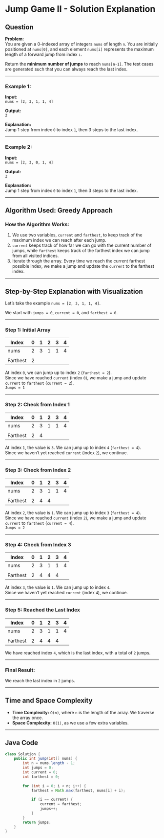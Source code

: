 # Jump Game II - Solution Explanation

## Question

**Problem:**  
You are given a 0-indexed array of integers `nums` of length `n`. You are initially positioned at `nums[0]`, and each element `nums[i]` represents the maximum length of a forward jump from index `i`.

Return the **minimum number of jumps** to reach `nums[n-1]`. The test cases are generated such that you can always reach the last index.

---

### Example 1:
**Input:**  
`nums = [2, 3, 1, 1, 4]`

**Output:**  
`2`

**Explanation:**  
Jump 1 step from index `0` to index `1`, then 3 steps to the last index.

---

### Example 2:
**Input:**  
`nums = [2, 3, 0, 1, 4]`

**Output:**  
`2`

**Explanation:**  
Jump 1 step from index `0` to index `1`, then 3 steps to the last index.

---

## Algorithm Used: Greedy Approach

### How the Algorithm Works:
1. We use two variables, `current` and `farthest`, to keep track of the maximum index we can reach after each jump.
2. `current` keeps track of how far we can go with the current number of jumps, while `farthest` keeps track of the farthest index we can jump from all visited indices.
3. Iterate through the array. Every time we reach the current farthest possible index, we make a jump and update the `current` to the farthest index.

---

## Step-by-Step Explanation with Visualization

Let’s take the example `nums = [2, 3, 1, 1, 4]`.

We start with `jumps = 0`, `current = 0`, and `farthest = 0`.

---

### Step 1: Initial Array

| Index |  0  |  1  |  2  |  3  |  4  |
|-------|-----|-----|-----|-----|-----|
| nums  |  2  |  3  |  1  |  1  |  4  |
|       |     |     |     |     |     |
| Farthest | 2 |     |     |     |     |

At index `0`, we can jump up to index `2` (`farthest = 2`).  
Since we have reached `current` (index `0`), we make a jump and update `current` to `farthest` (`current = 2`).  
`Jumps = 1`

---

### Step 2: Check from Index 1

| Index |  0  |  1  |  2  |  3  |  4  |
|-------|-----|-----|-----|-----|-----|
| nums  |  2  |  3  |  1  |  1  |  4  |
|       |     |     |     |     |     |
| Farthest | 2 | 4 |     |     |     |

At index `1`, the value is `3`. We can jump up to index `4` (`farthest = 4`).  
Since we haven’t yet reached `current` (index `2`), we continue.

---

### Step 3: Check from Index 2

| Index |  0  |  1  |  2  |  3  |  4  |
|-------|-----|-----|-----|-----|-----|
| nums  |  2  |  3  |  1  |  1  |  4  |
|       |     |     |     |     |     |
| Farthest | 2 | 4 | 4 |     |     |

At index `2`, the value is `1`. We can jump up to index `3` (`farthest = 4`).  
Since we have reached `current` (index `2`), we make a jump and update `current` to `farthest` (`current = 4`).  
`Jumps = 2`

---

### Step 4: Check from Index 3

| Index |  0  |  1  |  2  |  3  |  4  |
|-------|-----|-----|-----|-----|-----|
| nums  |  2  |  3  |  1  |  1  |  4  |
|       |     |     |     |     |     |
| Farthest | 2 | 4 | 4 | 4 |     |

At index `3`, the value is `1`. We can jump up to index `4`.  
Since we haven’t yet reached `current` (index `4`), we continue.

---

### Step 5: Reached the Last Index

| Index |  0  |  1  |  2  |  3  |  4  |
|-------|-----|-----|-----|-----|-----|
| nums  |  2  |  3  |  1  |  1  |  4  |
|       |     |     |     |     |     |
| Farthest | 2 | 4 | 4 | 4 |     |

We have reached index `4`, which is the last index, with a total of `2` jumps.

---

### Final Result:
We reach the last index in `2` jumps.

---

## Time and Space Complexity

- **Time Complexity:** `O(n)`, where `n` is the length of the array. We traverse the array once.
- **Space Complexity:** `O(1)`, as we use a few extra variables.

---

## Java Code

```java
class Solution {
    public int jump(int[] nums) {
        int n = nums.length - 1;
        int jumps = 0;
        int current = 0;
        int farthest = 0;
        
        for (int i = 0; i < n; i++) {
            farthest = Math.max(farthest, nums[i] + i);
            
            if (i == current) {
                current = farthest;
                jumps++;
            }
        }
        return jumps;
    }
}
